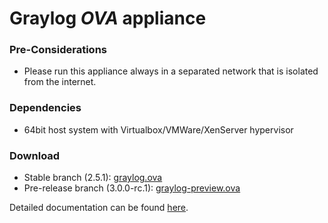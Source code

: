 Graylog *OVA* appliance
=======================

### Pre-Considerations

  * Please run this appliance always in a separated network that is isolated from the internet.

### Dependencies

  * 64bit host system with Virtualbox/VMWare/XenServer hypervisor

### Download

  * Stable branch (2.5.1): [graylog.ova](https://packages.graylog2.org/releases/graylog-omnibus/ova/graylog-2.5.1-1.ova)
  * Pre-release branch (3.0.0-rc.1): [graylog-preview.ova](https://packages.graylog2.org/releases/graylog-omnibus/ova/graylog-pre-3.0.0-10.rc.1.ova)

Detailed documentation can be found [here](http://docs.graylog.org/en/latest/pages/installation/virtual_machine_appliances.html).
